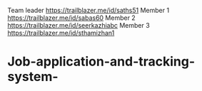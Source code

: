 Team leader https://trailblazer.me/id/saths51 
Member 1 https://trailblazer.me/id/sabas60
Member 2 https://trailblazer.me/id/seerkazhiabc 
Member 3 https://trailblazer.me/id/sthamizhan1
# Job-application-and-tracking-system-
